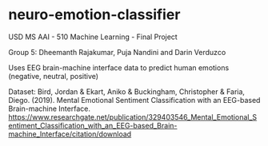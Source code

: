 # neuro-emotion-classifier
USD MS AAI - 510 Machine Learning - Final Project

Group 5: Dheemanth Rajakumar, Puja Nandini and Darin Verduzco

Uses EEG brain-machine interface data to predict human emotions (negative, neutral, positive)

Dataset:
Bird, Jordan & Ekart, Aniko & Buckingham, Christopher & Faria, Diego. (2019). Mental Emotional Sentiment Classification with an EEG-based Brain-machine Interface. 
https://www.researchgate.net/publication/329403546_Mental_Emotional_Sentiment_Classification_with_an_EEG-based_Brain-machine_Interface/citation/download 
